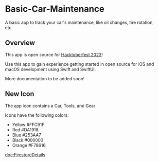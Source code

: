 # Basic-Car-Maintenance

A basic app to track your car's maintenance, like oil changes, tire rotation, etc.

## Overview

This app is open source for [Hacktoberfest 2023](https://hacktoberfest.com/)! 

Use this app to gain experience getting started in open source for iOS and macOS development using Swift and SwiftUI.

More documentation to be added soon!

## New Icon
The app icon contains a Car, Tools, and Gear

Icons have the following colors:

* Yellow #FFC91F
* Red #DA1918
* Blue #253AA7
* Black #000000
* Orange #F78616

<doc:FirestoreDetails>
